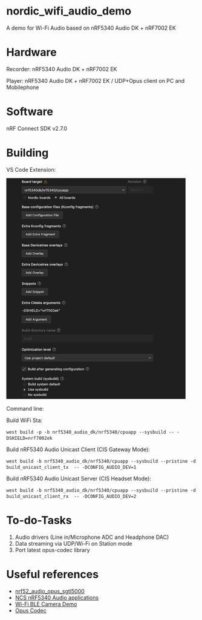 # nordic_wifi_audio_demo

A demo for Wi-Fi Audio based on nRF5340 Audio DK + nRF7002 EK

# Hardware

Recorder: nRF5340 Audio DK + nRF7002 EK

Player: nRF5340 Audio DK + nRF7002 EK / UDP+Opus client on PC and Mobilephone

# Software

nRF Connect SDK v2.7.0

# Building

VS Code Extension:

![recorder build configuraiton](/doc_resources/build_configuraiton_recorder.png)

Command line:

Build WiFi Sta:

```
west build -p -b nrf5340_audio_dk/nrf5340/cpuapp --sysbuild -- -DSHIELD=nrf7002ek
```

Build nRF5340 Audio Unicast Client (CIS Gateway Mode):

```
west build -b nrf5340_audio_dk/nrf5340/cpuapp --sysbuild --pristine -d build_unicast_client_tx  -- -DCONFIG_AUDIO_DEV=1
```

Build nRF5340 Audio Unicast Server (CIS Headset Mode):

```
west build -b nrf5340_audio_dk/nrf5340/cpuapp --sysbuild --pristine -d build_unicast_client_rx  -- -DCONFIG_AUDIO_DEV=2
```

# To-do-Tasks

1. Audio drivers (Line in/Microphone ADC and Headphone DAC)
2. Data streaming via UDP/Wi-Fi on Station mode
3. Port latest opus-codec library

# Useful references

- [nrf52_audio_opus_sgtl5000](https://github.com/ubicore/nrf52_audio_opus_sgtl5000)
- [NCS nRF5340 Audio applications](https://docs.nordicsemi.com/bundle/ncs-latest/page/nrf/applications/nrf5340_audio/index.html)
- [Wi-Fi BLE Camera Demo](https://github.com/NordicPlayground/nrf70-wifi-ble-image-transfer-demo)
- [Opus Codec](https://opus-codec.org/)
